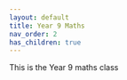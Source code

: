 ```yaml
---
layout: default
title: Year 9 Maths
nav_order: 2
has_children: true
---
```

This is the Year 9 maths class
